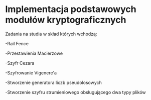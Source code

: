 # Implementacja podstawowych modułów kryptograficznych 

Zadania na studia w skład których wchodzą:

-Rail Fence

-Przestawienia Macierzowe

-Szyfr Cezara

-Szyfrowanie Vigenere'a

-Stworzenie generatora liczb pseudolosowych

-Stworzenie szyfru strumieniowego obsługującego dwa typy plików
